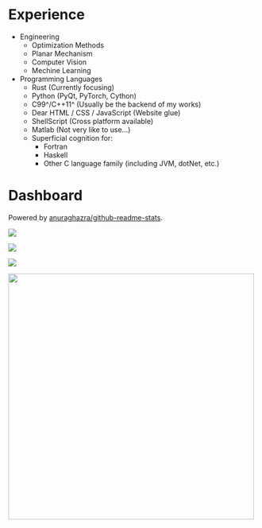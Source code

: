# Experience

+ Engineering
  + Optimization Methods
  + Planar Mechanism
  + Computer Vision
  + Mechine Learning
+ Programming Languages
  + Rust (Currently focusing)
  + Python (PyQt, PyTorch, Cython)
  + C99^/C++11^ (Usually be the backend of my works)
  + Dear HTML / CSS / JavaScript (Website glue)
  + ShellScript (Cross platform available)
  + Matlab (Not very like to use...)
  + Superficial cognition for:
    + Fortran
    + Haskell
    + Other C language family (including JVM, dotNet, etc.)

# Dashboard

Powered by [anuraghazra/github-readme-stats](https://github.com/anuraghazra/github-readme-stats).

![](https://github-readme-stats.vercel.app/api?username=KmolYuan&show_icons=true&include_all_commits=true)

![](https://github-readme-stats.vercel.app/api?username=KmolYuan&show_icons=true&hide_title=true&hide=stars,prs,issues,contribs)

![](https://github-readme-stats.vercel.app/api/top-langs/?username=KmolYuan&langs_count=7&layout=compact)

<a href="https://wakatime.com"><img src="https://wakatime.com/share/@KmolYuan/3fa3ccf9-150d-493f-949e-13f360091276.png" width="495"/></a>
